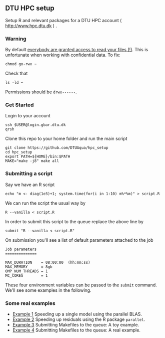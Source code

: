## DTU HPC setup

Setup R and relevant packages for a DTU HPC account ( http://www.hpc.dtu.dk ) .

### Warning

By default
[everybody are granted access to read your files (!)](http://gbar.dtu.dk/faq/49-permissions).
This is unfortunate when working with confidential data. To fix:

```shell
chmod go-rwx ~
```

Check that

```shell
ls -ld ~
```

Permissions should be `drwx------`.

### Get Started

Login to your account

```shell
ssh $USER@login.gbar.dtu.dk
qrsh
```

Clone this repo to your home folder and run the main script

```shell
git clone https://github.com/DTUAqua/hpc_setup
cd hpc_setup
export PATH=${HOME}/bin:$PATH
MAKE="make -j8" make all
```

### Submitting a script

Say we have an R script

```shell
echo "m <- diag(1e3)+1; system.time(for(i in 1:10) m%*%m)" > script.R
```

We can run the script the usual way by

```shell
R --vanilla < script.R
```

In order to submit this script to the queue replace the above line by

```shell
submit "R --vanilla < script.R"
```

On submission you'll see a list of default parameters attached to the job

```
Job parameters
==============

MAX_DURATION    = 08:00:00  (hh:mm:ss)
MAX_MEMORY      = 8gb
OMP_NUM_THREADS = 1
MC_CORES        = 1
```

These four environment variables can be passed to the `submit`
command. We'll see some examples in the following.

### Some real examples

* [Example 1](Example1) Speeding up a single model using the parallel BLAS.
* [Example 2](Example2) Speeding up residuals using the R package `parallel`.
* [Example 3](Example3) Submitting Makefiles to the queue: A toy example.
* [Example 4](Example4) Submitting Makefiles to the queue: A real example.
